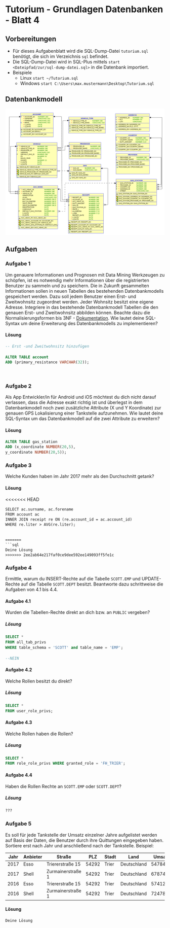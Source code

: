 # Tutorium - Grundlagen Datenbanken - Blatt 4

## Vorbereitungen
* Für dieses Aufgabenblatt wird die SQL-Dump-Datei `tutorium.sql` benötigt, die sich im Verzeichnis `sql` befindet.
* Die SQL-Dump-Datei wird in SQL-Plus mittels `start <Dateipfad/zur/sql-dump-datei.sql>` in die Datenbank importiert.
* Beispiele
  * Linux `start ~/Tutorium.sql`
  * Windows `start C:\Users\max.mustermann\Desktop\Tutorium.sql`

## Datenbankmodell
![Datenbankmodell](./img/datamodler_schema.png)

## Aufgaben

### Aufgabe 1
Um genauere Informationen und Prognosen mit Data Mining Werkzeugen zu schöpfen, 
ist es notwendig mehr Informationen über die registrierten Benutzer zu sammeln und zu speichern. 
Die in Zukunft gesammelten Informationen sollen in neuen Tabellen des bestehenden Datenbankmodells gespeichert werden. 
Dazu soll jedem Benutzer einen Erst- und Zweitwohnsitz zugeordnet werden. Jeder Wohnsitz besitzt eine eigene Adresse. 
Integriere in das bestehende Datenbankmodell Tabellen die den genauen Erst- und Zweitwohnsitz abbilden können. 
Beachte dazu die Normalisierungsformen bis 3NF - [Dokumentation](https://de.wikipedia.org/wiki/Normalisierung_(Datenbank)). 
Wie lautet deine SQL-Syntax um deine Erweiterung des Datenbankmodells zu implementieren?

#### Lösung
```sql
-- Erst -und Zweitwohnsitz hinzufügen

ALTER TABLE account
ADD (primary_resistance VARCHAR(32));




```

### Aufgabe 2
Als App Entwickler/in für Android und iOS möchtest du dich nicht darauf verlassen,
dass die Adresse exakt richtig ist und überlegst in dem Datenbankmodell noch zwei zusätzliche Attribute (X und Y Koordinate)
zur genauen GPS Lokalisierung einer Tankstelle aufzunehmen.
Wie lautet deine SQL-Syntax um das Datenbankmodell auf die zwei Attribute zu erweitern?

#### Lösung
```sql
ALTER TABLE gas_station
ADD (x_coordinate NUMBER(20,5),
y_coordinate NUMBER(20,5));

```

### Aufgabe 3
Welche Kunden haben im Jahr 2017 mehr als den Durchschnitt getank?

#### Lösung
<<<<<<< HEAD
```
SELECT ac.surname, ac.forename
FROM account ac
INNER JOIN receipt re ON (re.account_id = ac.account_id)
WHERE re.liter > AVG(re.liter);


=======
```sql
Deine Lösung
>>>>>>> 2ee2ab64e217faf0ce9dee592ee149093ff5fe1c
```

### Aufgabe 4
Ermittle, warum du INSERT-Rechte auf die Tabelle `SCOTT.EMP` und UPDATE-Rechte auf die Tabelle `SCOTT.DEPT` besitzt. 
Beantworte dazu schrittweise die Aufgaben von 4.1 bis 4.4.

#### Aufgabe 4.1
Wurden die Tabellen-Rechte direkt an dich bzw. an `PUBLIC` vergeben?

##### Lösung
```sql
SELECT * 
FROM all_tab_privs
WHERE table_schema = 'SCOTT' and table_name = 'EMP';

--NEIN
```

#### Aufgabe 4.2
Welche Rollen besitzt du direkt?

##### Lösung
```sql
SELECT *
FROM user_role_privs;
```

#### Aufgabe 4.3
Welche Rollen haben die Rollen?

##### Lösung
```sql
SELECT *
FROM role_role_privs WHERE granted_role = 'FH_TRIER';
```

#### Aufgabe 4.4
Haben die Rollen Rechte an `SCOTT.EMP` oder `SCOTT.DEPT`?

##### Lösung
```sql
???

```

### Aufgabe 5
Es soll für jede Tankstelle der Umsatz einzelner Jahre aufgelistet werden auf Basis der Daten, die Benutzer durch ihre Quittungen eingegeben haben. Sortiere erst nach Jahr und anschließend nach der Tankstelle. Beispiel:

| Jahr  | Anbieter  | Straße            | PLZ   | Stadt | Land          | Umsatz    |
| ----- | --------- | ----------------- | ----- | ----- | --------------| --------- |
| 2017  | Esso      | Triererstraße 15  | 54292 | Trier | Deutschland   | 54784.14  |
| 2017  | Shell     | Zurmainerstraße 1 | 54292 | Trier | Deutschland   | 67874.78  |
| 2016  | Esso      | Triererstraße 15  | 54292 | Trier | Deutschland   | 57412.66  |
| 2016  | Shell     | Zurmainerstraße 1 | 54292 | Trier | Deutschland   | 72478.42  |

#### Lösung
```sql
Deine Lösung
```


